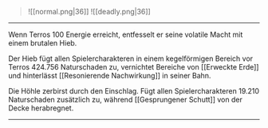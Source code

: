 > ![[normal.png|36]]
> ![[deadly.png|36]] 

***

Wenn Terros 100 Energie erreicht, entfesselt er seine volatile Macht mit einem brutalen Hieb.

Der Hieb fügt allen Spielercharakteren in einem kegelförmigen Bereich vor Terros 424.756 Naturschaden zu, vernichtet Bereiche von [[Erweckte Erde]] und hinterlässt [[Resonierende Nachwirkung]] in seiner Bahn. 

Die Höhle zerbirst durch den Einschlag. Fügt allen Spielercharakteren 19.210 Naturschaden zusätzlich zu, während [[Gesprungener Schutt]] von der Decke herabregnet.


***